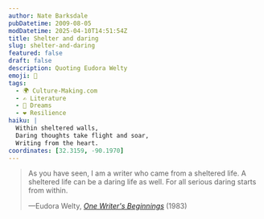 ```yaml
---
author: Nate Barksdale
pubDatetime: 2009-08-05
modDatetime: 2025-04-10T14:51:54Z
title: Shelter and daring
slug: shelter-and-daring
featured: false
draft: false
description: Quoting Eudora Welty
emoji: 🦋
tags:
  - 🌍 Culture-Making.com
  - ✍️ Literature
  - 🌄 Dreams
  - ❤️ Resilience
haiku: |
  Within sheltered walls,  
  Daring thoughts take flight and soar,  
  Writing from the heart.
coordinates: [32.3159, -90.1970]
---
```


> As you have seen, I am a writer who came from a sheltered life. A sheltered life can be a daring life as well. For all serious daring starts from within.
>
> —Eudora Welty, [_One Writer's Beginnings_](https://www.google.com/search?q=%22_One%20Writer%27s%20Beginnings_%22%20amazon.com) (1983)
